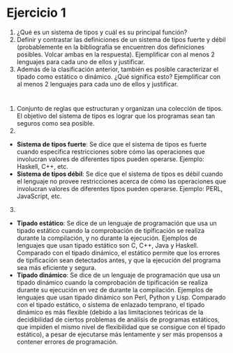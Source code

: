 # Ejercicio 1

1. ¿Qué es un sistema de tipos y cuál es su principal función?
2. Definir y contrastar las definiciones de un sistema de tipos fuerte y débil (probablemente en la bibliografía se encuentren dos definiciones posibles. Volcar ambas en la respuesta). Ejemplificar con al menos 2 lenguajes para cada uno de ellos y justificar.
3. Además de la clasificación anterior, también es posible caracterizar el tipado como estático o dinámico. ¿Qué significa esto? Ejemplificar con al menos 2 lenguajes para cada uno de ellos y justificar.  
#  
1. Conjunto de reglas que estructuran y organizan una colección de tipos. El objetivo del sistema de tipos es lograr que los programas sean tan seguros como sea posible.
2.
+ **Sistema de tipos fuerte**: Se dice que el sistema de tipos es  fuerte cuando especifica restricciones sobre cómo las operaciones que involucran valores de diferentes tipos pueden operarse. Ejemplo: Haskell, C++, etc.
+ **Sistema de tipos débil**: Se dice que el sistema de tipos es débil cuando el lenguaje no provee restricciones acerca de cómo las operaciones que involucran valores de diferentes tipos pueden operarse. Ejemplo: PERL, JavaScript, etc.
3.
+ **Tipado estático**: Se dice de un lenguaje de programación que usa un tipado estático cuando la comprobación de tipificación se realiza durante la compilación, y no durante la ejecución. Ejemplos de lenguajes que usan tipado estático son C, C++, Java y Haskell. Comparado con el tipado dinámico, el estático permite que los errores de tipificación sean detectados antes, y que la ejecución del programa sea más eficiente y segura.
+ **Tipado dinámico**: Se dice de un lenguaje de programación que usa un tipado dinámico cuando la comprobación de tipificación se realiza durante su ejecución en vez de durante la compilación. Ejemplos de lenguajes que usan tipado dinámico son Perl, Python y Lisp. Comparado con el tipado estático, o sistema de enlazado temprano, el tipado dinámico es más flexible (debido a las limitaciones teóricas de la decidibilidad de ciertos problemas de análisis de programas estáticos, que impiden el mismo nivel de flexibilidad que se consigue con el tipado estático), a pesar de ejecutarse más lentamente y ser más propensos a contener errores de programación.
